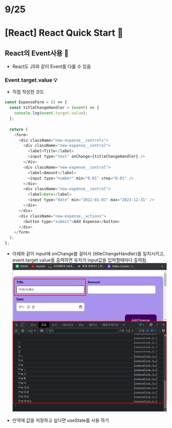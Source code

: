 # 9/25

# [React] React Quick Start 📝

## **React의 Event사용** 💭

- React도 JS와 같이 Event를 다룰 수 있음

### Event.target.value 💡

- 직접 작성한 코드

```js
const ExpenseForm = () => {
  const titleChangeHandler = (event) => {
    console.log(event.target.value);
  };

  return (
    <form>
      <div className="new-expense__controls">
        <div className="new-expense__control">
          <label>Title</label>
          <input type="text" onChange={titleChangeHandler} />
        </div>
        <div className="new-expense__control">
          <label>Amount</label>
          <input type="number" min="0.01" step="0.01" />
        </div>
        <div className="new-expense__control">
          <label>Date</label>
          <input type="date" min="2022-01-01" max="2023-12-31" />
        </div>
      </div>
      <div className="new-expense__actions">
        <button type="submit">Add Expense</button>
      </div>
    </form>
  );
};
```

- 아래와 같이 input에 onChange를 걸어서 {titleChangeHandler}를 일치시키고, event.target.value를 출력하면 유저가 input값을 입력할때마다 출력됨.
  ![](./20220925_153909.png)

- 만약에 값을 저장하고 싶다면 useState를 사용 하기
